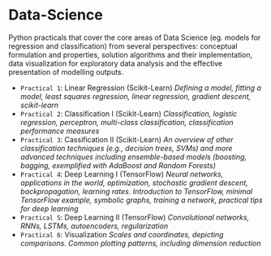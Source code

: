 # Data-Science
Python practicals that cover the core areas of Data Science (eg. models for regression and classification) from several perspectives: conceptual formulation and properties, solution algorithms and their implementation, data visualization for exploratory data analysis and the effective presentation of modelling outputs.

- `Practical 1`: Linear Regression (Scikit-Learn) *Defining a model, fitting a model, least squares regression, linear regression, gradient descent, scikit-learn*
- `Practical 2`: Classification I (Scikit-Learn) *Classification, logistic regression, perceptron, multi-class classification, classification performance measures*
- `Practical 3`: Cassification II (Scikit-Learn) *An overview of other classification techniques (e.g., decision trees, SVMs) and more advanced techniques including ensemble-based models (boosting, bagging, exemplified with AdaBoost and Random Forests)* 
- `Practical 4`: Deep Learning I (TensorFlow) *Neural networks, applications in the world, optimization, stochastic gradient descent, backpropagation, learning rates. Introduction to TensorFlow, minimal TensorFlow example, symbolic graphs, training a network, practical tips for deep learning*
- `Practical 5`: Deep Learning II (TensorFlow) *Convolutional networks, RNNs, LSTMs, autoencoders, regularization*
- `Practical 6`: Visualization *Scales and coordinates, depicting comparisons. Common plotting patterns, including dimension reduction*
